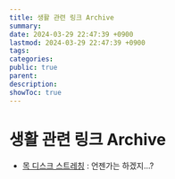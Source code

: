 ```yaml
---
title: 생활 관련 링크 Archive 
summary: 
date: 2024-03-29 22:47:39 +0900
lastmod: 2024-03-29 22:47:39 +0900
tags: 
categories: 
public: true
parent: 
description: 
showToc: true
---
```


# 생활 관련 링크 Archive 


- [목 디스크 스트레칭](https://youtu.be/suyTW9kCm88?si=kEoMrASgHFsbdfb6) : 언젠가는 하겠지...?
